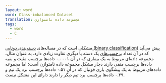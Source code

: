```yaml
---
layout: word
word: Class-imbalanced Dataset
translation: مجموعه داده نامتوازن
tags:
  - word
  - C
---
```

    
مشکلی است که در مساله‌های [دسته‌بندی دوتایی (binary classification)](/B/binary_classification) پیش می‌آید که در آن تعداد [برچسب‌های](/L/label) یک دسته با دیگری تفاوت زیادی دارد. به عنوان مثال، مجموعه داده‌ای مربوط به یک بیماری که در آن ۰.۰۰۰۱ داده‌ها برچسب مثبت و بقیه داده‌ها برچسب منفی دارند دچار مشکل مجموعه داده نامتوازن است؛ اما مجموعه داده‌های مربوط به یک پیشگوی بازی فوتبال که در  آن ۰.۵۱ داده‌ها برچسب برد یک تیم و ۰.۴۹ داده‌ها برچسب برد تیم دیگر را دارند دارای این مشکل نیست. 
